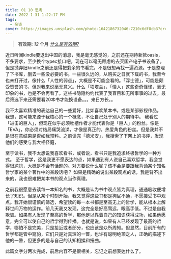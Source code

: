 ```yaml
---
title: 01 10 思考
date: 2022-1-31 1:22:17 PM
tags:
  - 杂谈
cover: https://images.unsplash.com/photo-1642186732046-7210c6df8cb3?crop=entropy&cs=tinysrgb&fit=max&fm=jpg&ixid=Mnw0NTI1NXwwfDF8cmFuZG9tfHx8fHx8fHx8MTY0MzYwNjUzNw&ixlib=rb-1.2.1&q=80&w=1080
---
```


> **有效期: *12* 个月**  *[什么是有效期?](https://blog.timvel.com/2020/12/28/12-28-2020-a-description-of-the-validity-period/)*

近日听闻kindle要退出中国的消息，我是毫无感觉的，之前还在期待新款oasis，不多要求，至少换个typec接口吧。现在可以毫无顾虑的去买国产电子书设备了。
但是抛弃旧kindle之前还是得把剩余的书看完，不是很想再找一遍资源。于是整理了下书库，删去一些没必要的书。一些很久远的，从购买之日就下载的书，我至今也未打开过，像什么「人性的弱点」，大概是不可能会看的。「浮士德」，可能是颇受赞誉的书，但对我来说毫无意义。什么「项塔兰」，「情人」这些奇奇怪怪，毫无印象的书，也是不会再看了。这些书隐隐约约代表了我盲目和无所事事的过去。最后筛选下来还需要看20本书才能换设备。。。来日方长。。

我不太喜欢精准的表达自己的一些爱好，比如喜欢某本书，或是某部影视作品。 我想，这可能来源于我核心的一个概念，不让自己处于别人的期待中。 我看过「进击的巨人」，但现在似乎必须吐槽作者才能代表你是「巨人」的粉丝。像是「EVA」，你必须对结局痛哭流涕，才像是真正的，热爱角色的粉丝。但是我并不是很在意结果是否如我预料。之前读完「德米安」，我搜索了下网上的书评，发现他们的感受与我大相径庭，

至于读书，我不太想说我喜欢看书，或者说，看书只是我追求终极哲学的一种方式。
至于哲学，这是我更不愿表达的点，如果遇到有人说自己喜欢哲学，我会觉得很尴尬，大概是不会有话题的。对方要说什么呢？该不会是要跟我背诵某个知名哲学家的某个著作中的某段话吧？ 如果是精确的说出某段观点的话，我是背不出来的，我也很难把某本书的观点当作真理。

之前我很愿意去读每一本知名的书，大概是认为书中观点皆为真理，通通吸收便增长了知识。但是从某个时刻开始，我又觉得这些书都是狗屁不通，不愿接受书中观点。我开始很谨慎的筛选，希望读的每一本书都是至高无上的哲学，能从根本上解释世间万物的运作。前几天我又发现，这完全是好高骛远，眼高手低。不过是自我欺骗。如果有人发现了至高的哲学，那他足以靠着自己的知识获得成功，如果他愿意，完全可以使自己的哲学得到传播。也就是说，如果有人已经发现了最高的哲学，哪怕不是完美，只是接近或者部分，也应该是众所周知。但显然，目前所有的哲学都是管中窥豹，它们只是对真理的一瞥，也许有聪明绝顶之人，正确的描述下他的一瞥，但更多的是与自己的认知相揉和扭曲。

此篇文字分两次完成，前后内容不是很相关，忘记之前想表达什么了。
